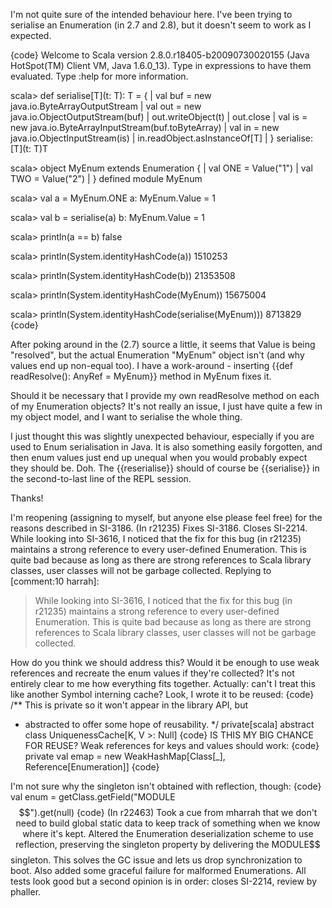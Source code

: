 I'm not quite sure of the intended behaviour here. I've been trying to serialise an Enumeration (in 2.7 and 2.8), but it doesn't seem to work as I expected.

{code}
Welcome to Scala version 2.8.0.r18405-b20090730020155 (Java HotSpot(TM) Client VM, Java 1.6.0_13).
Type in expressions to have them evaluated.
Type :help for more information.

scala> def serialise[T](t: T): T = {
     |   val buf = new java.io.ByteArrayOutputStream
     |   val out = new java.io.ObjectOutputStream(buf)
     |   out.writeObject(t)
     |   out.close
     |   val is = new java.io.ByteArrayInputStream(buf.toByteArray)
     |   val in = new java.io.ObjectInputStream(is)
     |   in.readObject.asInstanceOf[T]
     | }
serialise: [T](t: T)T

scala> object MyEnum extends Enumeration {
     |   val ONE = Value("1")
     |   val TWO = Value("2")
     | }
defined module MyEnum

scala> val a = MyEnum.ONE
a: MyEnum.Value = 1

scala> val b = serialise(a)
b: MyEnum.Value = 1

scala> println(a == b)
false

scala> println(System.identityHashCode(a))
1510253

scala> println(System.identityHashCode(b))
21353508

scala> println(System.identityHashCode(MyEnum))
15675004

scala> println(System.identityHashCode(serialise(MyEnum)))
8713829
{code}

After poking around in the (2.7) source a little, it seems that Value is being "resolved", but the actual Enumeration "MyEnum" object isn't (and why values end up non-equal too). I have a work-around - inserting {{def readResolve(): AnyRef = MyEnum}} method in MyEnum fixes it.

Should it be necessary that I provide my own readResolve method on each of my Enumeration objects? It's not really an issue, I just have quite a few in my object model, and I want to serialise the whole thing.

I just thought this was slightly unexpected behaviour, especially if you are used to Enum serialisation in Java. It is also something easily forgotten, and then enum values just end up unequal when you would probably expect they should be.
Doh. The {{reserialise}} should of course be {{serialise}} in the second-to-last line of the REPL session.

Thanks!

I'm reopening (assigning to myself, but anyone else please feel free) for the reasons described in SI-3186.
(In r21235) Fixes SI-3186. Closes SI-2214.
While looking into SI-3616, I noticed that the fix for this bug (in r21235) maintains a strong reference to every user-defined Enumeration.  This is quite bad because as long as there are strong references to Scala library classes, user classes will not be garbage collected.
Replying to [comment:10 harrah]:
> While looking into SI-3616, I noticed that the fix for this bug (in r21235) maintains a strong reference to every user-defined Enumeration.  This is quite bad because as long as there are strong references to Scala library classes, user classes will not be garbage collected.

How do you think we should address this? Would it be enough to use weak references and recreate the enum values if they're collected? It's not entirely clear to me how everything fits together.
Actually: can't I treat this like another Symbol interning cache? Look, I wrote it to be reused:
{code}
/** This is private so it won't appear in the library API, but
  * abstracted to offer some hope of reusability.  */
private[scala] abstract class UniquenessCache[K, V >: Null]
{code}
IS THIS MY BIG CHANCE FOR REUSE?
Weak references for keys and values should work:
{code}
private val emap = new WeakHashMap[Class[_], Reference[Enumeration]]
{code}

I'm not sure why the singleton isn't obtained with reflection, though:
{code}
val enum = getClass.getField("MODULE$$").get(null)
{code}
(In r22463) Took a cue from mharrah that we don't need to build global static
data to keep track of something when we know where it's kept.
Altered the Enumeration deserialization scheme to use reflection, preserving
the singleton property by delivering the MODULE$$ singleton.  This solves
the GC issue and lets us drop synchronization to boot.  Also added
some graceful failure for malformed Enumerations.  All tests look good
but a second opinion is in order: closes SI-2214, review by phaller.
